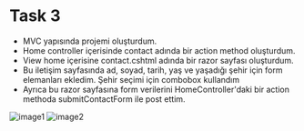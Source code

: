 # Task 3 
- MVC yapısında projemi oluşturdum. 
- Home controller içerisinde contact adında bir action method oluşturdum. 
- View home içerisine contact.cshtml adında bir razor sayfası oluşturdum. 
- Bu iletişim sayfasında ad, soyad, tarih, yaş ve yaşadığı şehir için form elemanları ekledim. Şehir seçimi için combobox kullandım
- Ayrıca bu razor sayfasına form verilerini HomeController'daki bir action methoda submitContactForm ile post ettim.

![image1](CleanShot1)
![image2](CleanShot2)
